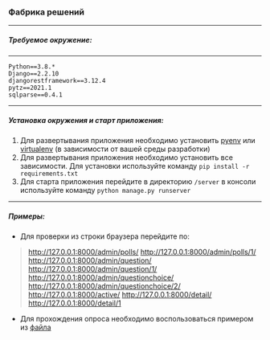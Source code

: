 ### Фабрика решений
---
##### Требуемое окружение:
---
    Python==3.8.*
    Django==2.2.10
    djangorestframework==3.12.4
    pytz==2021.1
    sqlparse==0.4.1
---
##### Установка окружения и старт приложения:
  1. Для развертывания приложения необходимо установить [pyenv](https://github.com/pyenv/pyenv) или [virtualenv](https://github.com/pyenv/pyenv)
  (в зависимости от вашей среды разработки)
  1. Для развертывания приложения необходимо установить все зависимости. Для установки используйте команду `pip install -r requirements.txt`
  1. Для старта приложения перейдите в директорию `/server` в консоли используйте команду `python manage.py runserver`
---
##### Примеры:
  * Для проверки из строки браузера перейдите по:
  > http://127.0.0.1:8000/admin/polls/
  > http://127.0.0.1:8000/admin/polls/1/
  > http://127.0.0.1:8000/admin/question/
  > http://127.0.0.1:8000/admin/question/1/
  > http://127.0.0.1:8000/admin/questionchoice/
  > http://127.0.0.1:8000/admin/questionchoice/2/
  > http://127.0.0.1:8000/active/
  > http://127.0.0.1:8000/detail/
  > http://127.0.0.1:8000/detail/1
  * Для прохождения опроса необходимо воспользоваться примером из [файла](https://github.com/GoldGromofon91/Projects/blob/master/%D0%A4%D0%B0%D0%B1%D1%80%D0%B8%D0%BA%D0%B0%20%D1%80%D0%B5%D1%88%D0%B5%D0%BD%D0%B8%D0%B9/example.txt)

